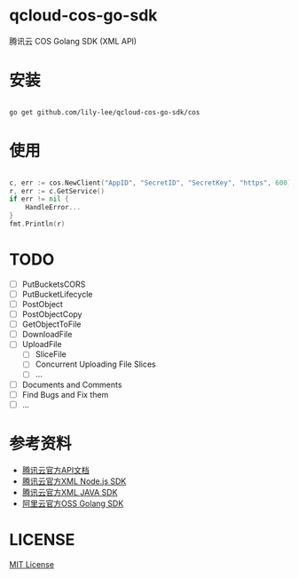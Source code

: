 # qcloud-cos-go-sdk
腾讯云 COS Golang SDK (XML API)

# 安装
```bash

go get github.com/lily-lee/qcloud-cos-go-sdk/cos

```

# 使用

```go

c, err := cos.NewClient("AppID", "SecretID", "SecretKey", "https", 600)
r, err := c.GetService()
if err != nil {
    HandleError...
}
fmt.Println(r)

```

# TODO
- [ ] PutBucketsCORS
- [ ] PutBucketLifecycle
- [ ] PostObject
- [ ] PostObjectCopy
- [ ] GetObjectToFile
- [ ] DownloadFile
- [ ] UploadFile
    - [ ] SliceFile
    - [ ] Concurrent Uploading File Slices
    - [ ] ...

- [ ] Documents and Comments
- [ ] Find Bugs and Fix them
- [ ] ...

# 参考资料
- [腾讯云官方API文档](https://cloud.tencent.com/document/product/436/7751)
- [腾讯云官方XML Node.js SDK](https://github.com/tencentyun/cos-nodejs-sdk-v5)
- [腾讯云官方XML JAVA SDK](https://github.com/tencentyun/cos-java-sdk-v5)
- [阿里云官方OSS Golang SDK](https://github.com/aliyun/aliyun-oss-go-sdk)

# LICENSE
[MIT License](https://github.com/lily-lee/qcloud-cos-go-sdk/blob/master/LICENSE)
